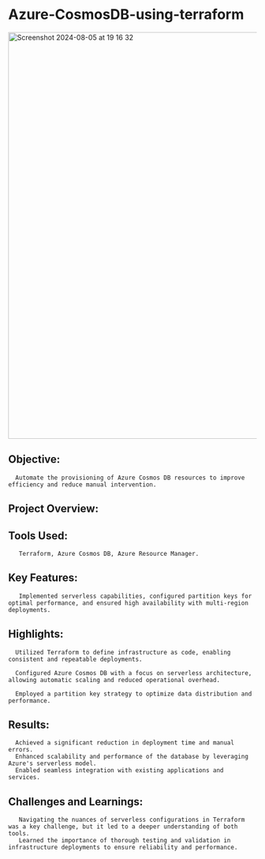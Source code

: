 # Azure-CosmosDB-using-terraform


<img width="824" alt="Screenshot 2024-08-05 at 19 16 32" src="https://github.com/user-attachments/assets/1ba2e1de-363c-4149-beae-ea0b062f8c64">

## Objective: 
      Automate the provisioning of Azure Cosmos DB resources to improve efficiency and reduce manual intervention.

## Project Overview:


## Tools Used: 

       Terraform, Azure Cosmos DB, Azure Resource Manager.

## Key Features: 
       
       Implemented serverless capabilities, configured partition keys for optimal performance, and ensured high availability with multi-region deployments.

## Highlights:

      Utilized Terraform to define infrastructure as code, enabling consistent and repeatable deployments.

      Configured Azure Cosmos DB with a focus on serverless architecture, allowing automatic scaling and reduced operational overhead.

      Employed a partition key strategy to optimize data distribution and performance.

## Results:

      Achieved a significant reduction in deployment time and manual errors.
      Enhanced scalability and performance of the database by leveraging Azure's serverless model.
      Enabled seamless integration with existing applications and services.

## Challenges and Learnings:

       Navigating the nuances of serverless configurations in Terraform was a key challenge, but it led to a deeper understanding of both tools.
       Learned the importance of thorough testing and validation in infrastructure deployments to ensure reliability and performance.
